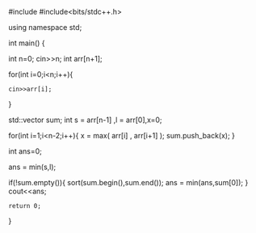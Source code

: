 #include <iostream>
#include<bits/stdc++.h>

using namespace std;



int main() {

int n=0;
cin>>n;
int arr[n+1];

for(int i=0;i<n;i++){
    
    cin>>arr[i];
}

std::vector<int> sum;
int s = arr[n-1] ,l = arr[0],x=0;

for(int i=1;i<n-2;i++){
    x = max( arr[i] , arr[i+1] );
    sum.push_back(x);
}
 
 int ans=0;
 
 ans  = min(s,l);
 
if(!sum.empty()){
 sort(sum.begin(),sum.end());
 ans = min(ans,sum[0]);
}
 cout<<ans;
 
 
	return 0;
}
